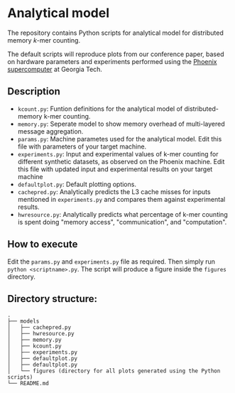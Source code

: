 # Analytical model
The repository contains Python scripts for analytical model for distributed memory $k$-mer counting. 

The default scripts will reproduce plots from our conference paper, based on hardware parameters and experiments performed using the [Phoenix supercomputer](https://gatech.service-now.com/home?id=kb_article_view&sysparm_article=KB0041976) at Georgia Tech.  

## Description
- `kcount.py`: Funtion definitions for the analytical model of distributed-memory k-mer counting.
- `memory.py`: Seperate model to show memory overhead of multi-layered message aggregation.
- `params.py`: Machine parametes used for the analytical model. Edit this file with parameters of your target machine.
- `experiments.py`: Input and experimental values of k-mer counting for different synthetic datasets, as observed on the Phoenix machine. Edit this file with updated input and experimental results on your target machine
- `defaultplot.py`: Default plotting options.
- `cachepred.py`: Analytically predicts the L3 cache misses for inputs mentioned in `experiments.py` and compares them against experimental results. 
- `hwresource.py`: Analytically predicts what percentage of k-mer counting is spent doing "memory access", "communication", and "computation". 

## How to execute
Edit the `params.py` and `experiments.py` file as required. Then simply run `python <scriptname>.py`. The script will produce a figure inside the `figures` directory.

## Directory structure:
```tree
.
├── models 
│   ├── cachepred.py 
│   ├── hwresource.py
│   ├── memory.py
│   ├── kcount.py
│   ├── experiments.py
│   ├── defaultplot.py
│   ├── defaultplot.py
│   └── figures (directory for all plots generated using the Python scripts)
└── README.md
```